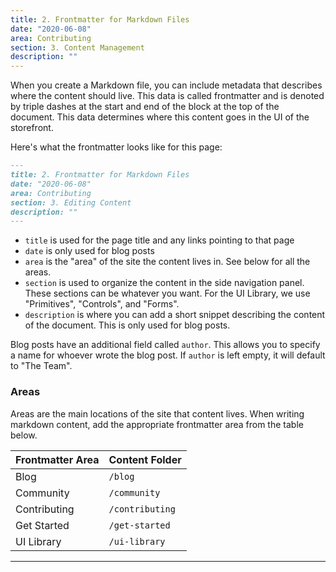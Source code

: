 ```yaml
---
title: 2. Frontmatter for Markdown Files
date: "2020-06-08"
area: Contributing
section: 3. Content Management
description: ""
---
```


When you create a Markdown file, you can include metadata that describes where the content should live. This data is called frontmatter and is denoted by triple dashes at the start and end of the block at the top of the document. This data determines where this content goes in the UI of the storefront.

Here's what the frontmatter looks like for this page:

```md
---
title: 2. Frontmatter for Markdown Files
date: "2020-06-08"
area: Contributing
section: 3. Editing Content
description: ""
---
```

- `title` is used for the page title and any links pointing to that page
- `date` is only used for blog posts
- `area` is the "area" of the site the content lives in. See below for all the areas.
- `section` is used to organize the content in the side navigation panel. These sections can be whatever you want. For the UI Library, we use "Primitives", "Controls", and "Forms".
- `description` is where you can add a short snippet describing the content of the document. This is only used for blog posts.

Blog posts have an additional field called `author`. This allows you to specify a name for whoever wrote the blog post. If `author` is left empty, it will default to "The Team".

### Areas

Areas are the main locations of the site that content lives. When writing markdown content, add the appropriate frontmatter area from the table below.

| Frontmatter Area | Content Folder  |
| ---------------- | --------------- |
| Blog             | `/blog`         |
| Community        | `/community`    |
| Contributing     | `/contributing` |
| Get Started      | `/get-started`  |
| UI Library       | `/ui-library`   |

---
